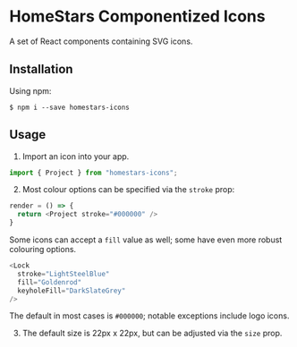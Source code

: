 # HomeStars Componentized Icons

A set of React components containing SVG icons.

## Installation

Using npm:
```shell
$ npm i --save homestars-icons
```

## Usage

1. Import an icon into your app.

```js
import { Project } from "homestars-icons";
```

2. Most colour options can be specified via the `stroke` prop:

```js
render = () => {
  return <Project stroke="#000000" />
}
```

Some icons can accept a `fill` value as well; some have even more robust colouring options.

```js
<Lock 
  stroke="LightSteelBlue"
  fill="Goldenrod"
  keyholeFill="DarkSlateGrey"
/>
```

The default in most cases is `#000000`; notable exceptions include logo icons.

3. The default size is 22px x 22px, but can be adjusted via the `size` prop.
